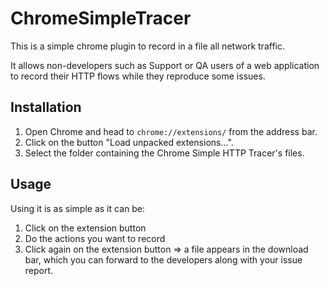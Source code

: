 # ChromeSimpleTracer

This is a simple chrome plugin to record in a file all network traffic.

It allows non-developers such as Support or QA users of a web application to record their HTTP flows while they reproduce some issues.

## Installation

1. Open Chrome and head to ```chrome://extensions/``` from the address bar.
2. Click on the button "Load unpacked extensions...".
3. Select the folder containing the Chrome Simple HTTP Tracer's files.

## Usage

Using it is as simple as it can be: 
1. Click on the extension button
2. Do the actions you want to record
3. Click again on the extension button => a file appears in the download bar, which you can forward to the developers along with your issue report.
